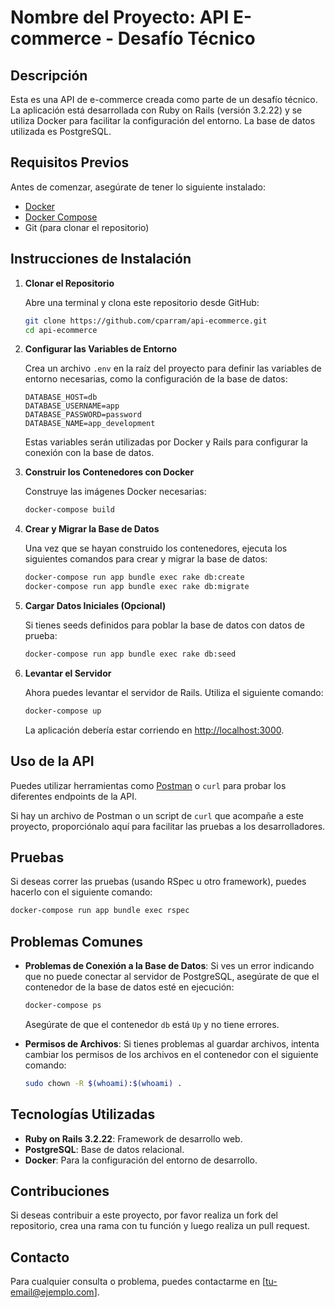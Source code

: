 # Nombre del Proyecto: API E-commerce - Desafío Técnico

## Descripción
Esta es una API de e-commerce creada como parte de un desafío técnico. La aplicación está desarrollada con Ruby on Rails (versión 3.2.22) y se utiliza Docker para facilitar la configuración del entorno. La base de datos utilizada es PostgreSQL.

## Requisitos Previos
Antes de comenzar, asegúrate de tener lo siguiente instalado:

- [Docker](https://docs.docker.com/get-docker/)
- [Docker Compose](https://docs.docker.com/compose/install/)
- Git (para clonar el repositorio)

## Instrucciones de Instalación

1. **Clonar el Repositorio**

   Abre una terminal y clona este repositorio desde GitHub:

   ```bash
   git clone https://github.com/cparram/api-ecommerce.git
   cd api-ecommerce
   ```

2. **Configurar las Variables de Entorno**

   Crea un archivo `.env` en la raíz del proyecto para definir las variables de entorno necesarias, como la configuración de la base de datos:

   ```
   DATABASE_HOST=db
   DATABASE_USERNAME=app
   DATABASE_PASSWORD=password
   DATABASE_NAME=app_development
   ```

   Estas variables serán utilizadas por Docker y Rails para configurar la conexión con la base de datos.

3. **Construir los Contenedores con Docker**

   Construye las imágenes Docker necesarias:

   ```bash
   docker-compose build
   ```

4. **Crear y Migrar la Base de Datos**

   Una vez que se hayan construido los contenedores, ejecuta los siguientes comandos para crear y migrar la base de datos:

   ```bash
   docker-compose run app bundle exec rake db:create
   docker-compose run app bundle exec rake db:migrate
   ```

5. **Cargar Datos Iniciales (Opcional)**

   Si tienes seeds definidos para poblar la base de datos con datos de prueba:

   ```bash
   docker-compose run app bundle exec rake db:seed
   ```

6. **Levantar el Servidor**

   Ahora puedes levantar el servidor de Rails. Utiliza el siguiente comando:

   ```bash
   docker-compose up
   ```

   La aplicación debería estar corriendo en [http://localhost:3000](http://localhost:3000).

## Uso de la API

Puedes utilizar herramientas como [Postman](https://www.postman.com/) o `curl` para probar los diferentes endpoints de la API.

Si hay un archivo de Postman o un script de `curl` que acompañe a este proyecto, proporciónalo aquí para facilitar las pruebas a los desarrolladores.

## Pruebas

Si deseas correr las pruebas (usando RSpec u otro framework), puedes hacerlo con el siguiente comando:

```bash
docker-compose run app bundle exec rspec
```

## Problemas Comunes

- **Problemas de Conexión a la Base de Datos**: Si ves un error indicando que no puede conectar al servidor de PostgreSQL, asegúrate de que el contenedor de la base de datos esté en ejecución:

  ```bash
  docker-compose ps
  ```

  Asegúrate de que el contenedor `db` está `Up` y no tiene errores.

- **Permisos de Archivos**: Si tienes problemas al guardar archivos, intenta cambiar los permisos de los archivos en el contenedor con el siguiente comando:

  ```bash
  sudo chown -R $(whoami):$(whoami) .
  ```

## Tecnologías Utilizadas

- **Ruby on Rails 3.2.22**: Framework de desarrollo web.
- **PostgreSQL**: Base de datos relacional.
- **Docker**: Para la configuración del entorno de desarrollo.

## Contribuciones

Si deseas contribuir a este proyecto, por favor realiza un fork del repositorio, crea una rama con tu función y luego realiza un pull request.

## Contacto

Para cualquier consulta o problema, puedes contactarme en [tu-email@ejemplo.com].
